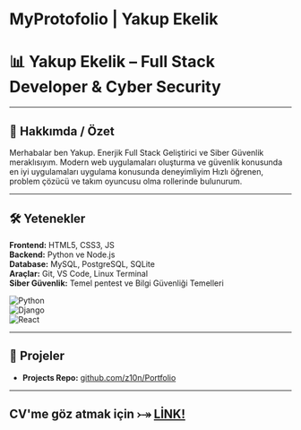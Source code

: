 # MyProtofolio | Yakup Ekelik

# 📊 Yakup Ekelik – Full Stack Developer & Cyber Security

---

## 📝 Hakkımda / Özet
Merhabalar ben Yakup.
Enerjik Full Stack Geliştirici ve Siber Güvenlik meraklısıyım.
Modern web uygulamaları oluşturma ve güvenlik konusunda en iyi uygulamaları uygulama konusunda deneyimliyim
Hızlı öğrenen, problem çözücü ve takım oyuncusu olma rollerinde bulunurum.

---

## 🛠️ Yetenekler
**Frontend:** HTML5, CSS3, JS  
**Backend:** Python ve Node.js  
**Database:** MySQL, PostgreSQL, SQLite  
**Araçlar:** Git, VS Code, Linux Terminal  
**Siber Güvenlik:** Temel pentest ve Bilgi Güvenliği Temelleri  
 
![Python](https://img.shields.io/badge/Python-3.11-blue?style=for-the-badge&logo=python)  
![Django](https://img.shields.io/badge/Django-3.2-green?style=for-the-badge&logo=django)  
![React](https://img.shields.io/badge/React-18-blue?style=for-the-badge&logo=react)  

---

## 📂 Projeler
- **Projects Repo:** [github.com/z10n/Portfolio](https://github.com/z10n/Portfolio)

---

## **CV'me göz atmak için   ⤐** [LİNK!](https://yakupcv.tiiny.site) 
